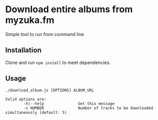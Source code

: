# Download entire albums from myzuka.fm
Simple tool to run from command line

## Installation
Clone and run `npm install` to meet dependencies.

## Usage
```
./download_album.js [OPTIONS] ALBUM_URL

Valid options are:
        -h|--help               Get this message
        -s NUMBER               Number of tracks to be downloaded simultaneously (default: 5)
```
